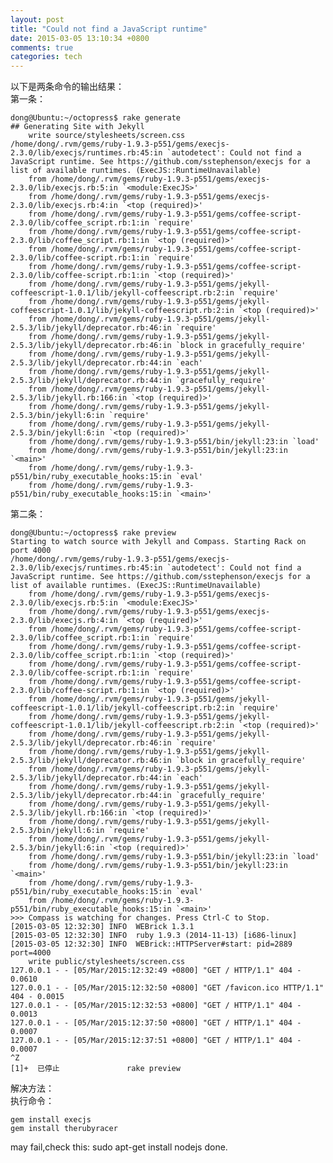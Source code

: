 ```yaml
---
layout: post
title: "Could not find a JavaScript runtime"
date: 2015-03-05 13:10:34 +0800
comments: true
categories: tech
---
```

以下是两条命令的输出结果：  
第一条：  

	dong@Ubuntu:~/octopress$ rake generate
	## Generating Site with Jekyll
    	write source/stylesheets/screen.css
	/home/dong/.rvm/gems/ruby-1.9.3-p551/gems/execjs-2.3.0/lib/execjs/runtimes.rb:45:in `autodetect': Could not find a JavaScript runtime. See https://github.com/sstephenson/execjs for a list of available runtimes. (ExecJS::RuntimeUnavailable)
		from /home/dong/.rvm/gems/ruby-1.9.3-p551/gems/execjs-2.3.0/lib/execjs.rb:5:in `<module:ExecJS>'
		from /home/dong/.rvm/gems/ruby-1.9.3-p551/gems/execjs-2.3.0/lib/execjs.rb:4:in `<top (required)>'
		from /home/dong/.rvm/gems/ruby-1.9.3-p551/gems/coffee-script-2.3.0/lib/coffee_script.rb:1:in `require'
		from /home/dong/.rvm/gems/ruby-1.9.3-p551/gems/coffee-script-2.3.0/lib/coffee_script.rb:1:in `<top (required)>'
		from /home/dong/.rvm/gems/ruby-1.9.3-p551/gems/coffee-script-2.3.0/lib/coffee-script.rb:1:in `require'
		from /home/dong/.rvm/gems/ruby-1.9.3-p551/gems/coffee-script-2.3.0/lib/coffee-script.rb:1:in `<top (required)>'
		from /home/dong/.rvm/gems/ruby-1.9.3-p551/gems/jekyll-coffeescript-1.0.1/lib/jekyll-coffeescript.rb:2:in `require'
		from /home/dong/.rvm/gems/ruby-1.9.3-p551/gems/jekyll-coffeescript-1.0.1/lib/jekyll-coffeescript.rb:2:in `<top (required)>'
		from /home/dong/.rvm/gems/ruby-1.9.3-p551/gems/jekyll-2.5.3/lib/jekyll/deprecator.rb:46:in `require'
		from /home/dong/.rvm/gems/ruby-1.9.3-p551/gems/jekyll-2.5.3/lib/jekyll/deprecator.rb:46:in `block in gracefully_require'
		from /home/dong/.rvm/gems/ruby-1.9.3-p551/gems/jekyll-2.5.3/lib/jekyll/deprecator.rb:44:in `each'
		from /home/dong/.rvm/gems/ruby-1.9.3-p551/gems/jekyll-2.5.3/lib/jekyll/deprecator.rb:44:in `gracefully_require'
		from /home/dong/.rvm/gems/ruby-1.9.3-p551/gems/jekyll-2.5.3/lib/jekyll.rb:166:in `<top (required)>'
		from /home/dong/.rvm/gems/ruby-1.9.3-p551/gems/jekyll-2.5.3/bin/jekyll:6:in `require'
		from /home/dong/.rvm/gems/ruby-1.9.3-p551/gems/jekyll-2.5.3/bin/jekyll:6:in `<top (required)>'
		from /home/dong/.rvm/gems/ruby-1.9.3-p551/bin/jekyll:23:in `load'
		from /home/dong/.rvm/gems/ruby-1.9.3-p551/bin/jekyll:23:in `<main>'
		from /home/dong/.rvm/gems/ruby-1.9.3-p551/bin/ruby_executable_hooks:15:in `eval'
		from /home/dong/.rvm/gems/ruby-1.9.3-p551/bin/ruby_executable_hooks:15:in `<main>'

第二条：  

	dong@Ubuntu:~/octopress$ rake preview
	Starting to watch source with Jekyll and Compass. Starting Rack on port 4000
	/home/dong/.rvm/gems/ruby-1.9.3-p551/gems/execjs-2.3.0/lib/execjs/runtimes.rb:45:in `autodetect': Could not find a JavaScript runtime. See https://github.com/sstephenson/execjs for a list of available runtimes. (ExecJS::RuntimeUnavailable)
		from /home/dong/.rvm/gems/ruby-1.9.3-p551/gems/execjs-2.3.0/lib/execjs.rb:5:in `<module:ExecJS>'
		from /home/dong/.rvm/gems/ruby-1.9.3-p551/gems/execjs-2.3.0/lib/execjs.rb:4:in `<top (required)>'
		from /home/dong/.rvm/gems/ruby-1.9.3-p551/gems/coffee-script-2.3.0/lib/coffee_script.rb:1:in `require'
		from /home/dong/.rvm/gems/ruby-1.9.3-p551/gems/coffee-script-2.3.0/lib/coffee_script.rb:1:in `<top (required)>'
		from /home/dong/.rvm/gems/ruby-1.9.3-p551/gems/coffee-script-2.3.0/lib/coffee-script.rb:1:in `require'
		from /home/dong/.rvm/gems/ruby-1.9.3-p551/gems/coffee-script-2.3.0/lib/coffee-script.rb:1:in `<top (required)>'
		from /home/dong/.rvm/gems/ruby-1.9.3-p551/gems/jekyll-coffeescript-1.0.1/lib/jekyll-coffeescript.rb:2:in `require'
		from /home/dong/.rvm/gems/ruby-1.9.3-p551/gems/jekyll-coffeescript-1.0.1/lib/jekyll-coffeescript.rb:2:in `<top (required)>'
		from /home/dong/.rvm/gems/ruby-1.9.3-p551/gems/jekyll-2.5.3/lib/jekyll/deprecator.rb:46:in `require'
		from /home/dong/.rvm/gems/ruby-1.9.3-p551/gems/jekyll-2.5.3/lib/jekyll/deprecator.rb:46:in `block in gracefully_require'
		from /home/dong/.rvm/gems/ruby-1.9.3-p551/gems/jekyll-2.5.3/lib/jekyll/deprecator.rb:44:in `each'
		from /home/dong/.rvm/gems/ruby-1.9.3-p551/gems/jekyll-2.5.3/lib/jekyll/deprecator.rb:44:in `gracefully_require'
		from /home/dong/.rvm/gems/ruby-1.9.3-p551/gems/jekyll-2.5.3/lib/jekyll.rb:166:in `<top (required)>'
		from /home/dong/.rvm/gems/ruby-1.9.3-p551/gems/jekyll-2.5.3/bin/jekyll:6:in `require'
		from /home/dong/.rvm/gems/ruby-1.9.3-p551/gems/jekyll-2.5.3/bin/jekyll:6:in `<top (required)>'
		from /home/dong/.rvm/gems/ruby-1.9.3-p551/bin/jekyll:23:in `load'
		from /home/dong/.rvm/gems/ruby-1.9.3-p551/bin/jekyll:23:in `<main>'
		from /home/dong/.rvm/gems/ruby-1.9.3-p551/bin/ruby_executable_hooks:15:in `eval'
		from /home/dong/.rvm/gems/ruby-1.9.3-p551/bin/ruby_executable_hooks:15:in `<main>'
	>>> Compass is watching for changes. Press Ctrl-C to Stop.
	[2015-03-05 12:32:30] INFO  WEBrick 1.3.1
	[2015-03-05 12:32:30] INFO  ruby 1.9.3 (2014-11-13) [i686-linux]
	[2015-03-05 12:32:30] INFO  WEBrick::HTTPServer#start: pid=2889 port=4000
 		write public/stylesheets/screen.css
	127.0.0.1 - - [05/Mar/2015:12:32:49 +0800] "GET / HTTP/1.1" 404 - 0.0610
	127.0.0.1 - - [05/Mar/2015:12:32:50 +0800] "GET /favicon.ico HTTP/1.1" 404 - 0.0015
	127.0.0.1 - - [05/Mar/2015:12:32:53 +0800] "GET / HTTP/1.1" 404 - 0.0013
	127.0.0.1 - - [05/Mar/2015:12:37:50 +0800] "GET / HTTP/1.1" 404 - 0.0007
	127.0.0.1 - - [05/Mar/2015:12:37:51 +0800] "GET / HTTP/1.1" 404 - 0.0007
	^Z
	[1]+  已停止               rake preview

解决方法：  
执行命令：  

	gem install execjs
	gem install therubyracer
	
may fail,check this:[](http://stackoverflow.com/questions/20888318/error-install-rubyracer-with-error-invalid-gem-package-is-corrupt)
	sudo apt-get install nodejs
done.

